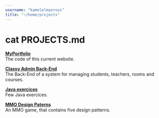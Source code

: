```yaml
---
username: "kamelelmazroui"
title: "~/home/projects"
---
```


# cat PROJECTS.md

[**MyPortfolio**](https://github.com/KamelElmaz/MyPortfolio)\
The code of this current website.

[**Classy Admin Back-End**](https://github.com/KamelElmaz/ClassyAdmin_API)\
The Back-End of a system for managing students, teachers, rooms and courses.

[**Java exercices**](https://github.com/KamelElmaz/JavaExercices)\
Few Java exercices.

[**MMO Design Paterns**](https://github.com/KamelElmaz/TP-MMO)\
An MMO game, that contains five design patterns.
